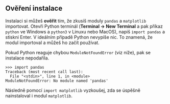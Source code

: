 ## Ověření instalace

Instalaci si můžeš **ověřit** tím, že zkusíš moduly `pandas` a `matplotlib` importovat. Otevři Python terminál (**Terminal → New Terminal** a pak příkaz `python` ve Windows a `python3` v Linuxu nebo MacOS), napiš `import pandas` a stiskni Enter. V ideálním případě Python nevypíše nic. To znamená, že modul importoval a můžeš ho začít používat.

Pokud Python reaguje chybou `ModuleNotFoundError` (viz níže), pak se instalace nepodařila.

```
>>> import pandas
Traceback (most recent call last):
  File "<stdin>", line 1, in <module>
ModuleNotFoundError: No module named 'pandas'
```

Následně pomocí `import matplotlib` vyzkoušej, zda se úspěšně nainstaloval i modul `matplotlib`.